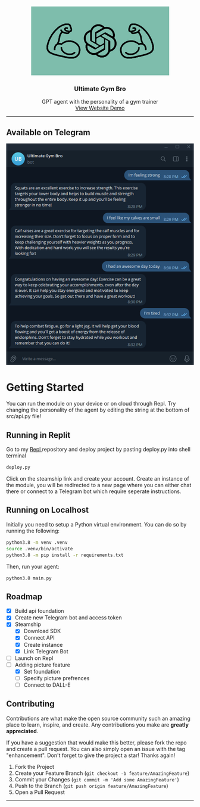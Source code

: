 <br />
<div align="center">
  <a href="https://github.com/github_username/repo_name">
    <img src="assets/logo_2.0.png" alt="Logo" width="371" height="185">
  </a>

<h3 align="center">Ultimate Gym Bro</h3>

  <p align="center">
      GPT agent with the personality of a gym trainer
    <br />
    <a href="https://hmolavi.com/ultimate-gym-bro-chat/">View Website Demo</a>
  </p>
</div>
<div align="center">
</div>

----
## Available on Telegram

<div align="center">
  <img src="assets/telegram_chat.png">
</div>

# Getting Started
You can run the module on your device or on cloud through Repl. Try changing the personality of the agent by editing the string at the bottom of src/api.py file!

## Running in Replit
Go to my <a href="https://replit.com/@hmolavi/Ultimate-Gym-Bro">Repl </a> repository and deploy project by pasting deploy.py into shell terminal
``` bash
deploy.py
```
Click on the steamship link and create your account. Create an instance of the module, you will be redirected to a new page where you can either chat there or connect to a Telegram bot which require seperate instructions.
## Running on Localhost
Initially you need to setup a Python virtual environment. You can do so by running the following:
```bash
python3.8 -m venv .venv
source .venv/bin/activate
python3.8 -m pip install -r requirements.txt
```
Then, run your agent:
```bash
python3.8 main.py
```

## Roadmap
- [x] Build api foundation
- [x] Create new Telegram bot and access token
- [x] Steamship
  - [x] Download SDK
  - [x] Connect API
  - [x] Create instance
  - [x] Link Telegram Bot
- [ ] Launch on Repl
- [ ] Adding picture feature
  - [x] Set foundation
  - [ ] Specify picture prefrences
  - [ ] Connect to DALL-E
     
## Contributing
Contributions are what make the open source community such an amazing place to learn, inspire, and create. Any contributions you make are **greatly appreciated**.

If you have a suggestion that would make this better, please fork the repo and create a pull request. You can also simply open an issue with the tag "enhancement".
Don't forget to give the project a star! Thanks again!

1. Fork the Project
2. Create your Feature Branch (`git checkout -b feature/AmazingFeature`)
3. Commit your Changes (`git commit -m 'Add some AmazingFeature'`)
4. Push to the Branch (`git push origin feature/AmazingFeature`)
5. Open a Pull Request

----
